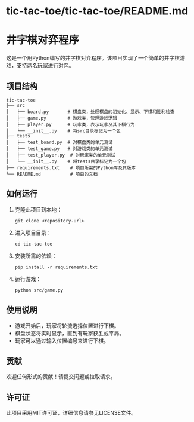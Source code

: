 # tic-tac-toe/tic-tac-toe/README.md

# 井字棋对弈程序

这是一个用Python编写的井字棋对弈程序。该项目实现了一个简单的井字棋游戏，支持两名玩家进行对弈。

## 项目结构

```
tic-tac-toe
├── src
│   ├── board.py       # 棋盘类，处理棋盘的初始化、显示、下棋和胜利检查
│   ├── game.py        # 游戏类，管理游戏逻辑
│   ├── player.py      # 玩家类，表示玩家及其下棋行为
│   └── __init__.py    # 将src目录标记为一个包
├── tests
│   ├── test_board.py  # 对棋盘类的单元测试
│   ├── test_game.py   # 对游戏类的单元测试
│   ├── test_player.py  # 对玩家类的单元测试
│   └── __init__.py    # 将tests目录标记为一个包
├── requirements.txt    # 项目所需的Python库及其版本
└── README.md           # 项目的文档
```

## 如何运行

1. 克隆此项目到本地：
   ```
   git clone <repository-url>
   ```

2. 进入项目目录：
   ```
   cd tic-tac-toe
   ```

3. 安装所需的依赖：
   ```
   pip install -r requirements.txt
   ```

4. 运行游戏：
   ```
   python src/game.py
   ```

## 使用说明

- 游戏开始后，玩家将轮流选择位置进行下棋。
- 棋盘状态将实时显示，直到有玩家获胜或平局。
- 玩家可以通过输入位置编号来进行下棋。

## 贡献

欢迎任何形式的贡献！请提交问题或拉取请求。

## 许可证

此项目采用MIT许可证，详细信息请参见LICENSE文件。